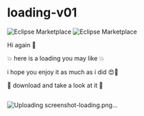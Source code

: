 # loading-v01
 <img alt="Eclipse Marketplace" src="https://img.shields.io/badge/created-December%202022-brightgreen">  <img alt="Eclipse Marketplace" src="https://img.shields.io/badge/rating-3.75%2F5-green"> 

Hi again 👋
<p>💥 here is a loading you may like 💥</p>
<p>i hope you enjoy it as much as i did 😍💖</p>
<p>📃 download and take a look at it 📃</p>

## 
![Uploading screenshot-loading.png…]()

